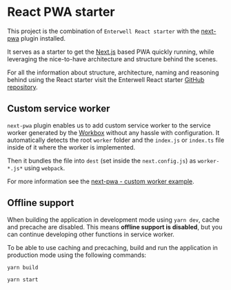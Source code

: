 # React PWA starter

This project is the combination of `Enterwell React starter` with the [next-pwa](https://www.npmjs.com/package/next-pwa#configuration) plugin installed.

It serves as a starter to get the [Next.js](https://nextjs.org/) based PWA quickly running, while leveraging the nice-to-have architecture and structure behind the scenes.

For all the information about structure, architecture, naming and reasoning behind using the React starter visit the Enterwell React starter [GitHub repository](https://github.com/Enterwell/react-starter).

## Custom service worker

`next-pwa` plugin enables us to add custom service worker to the service worker generated by the [Workbox](https://developers.google.com/web/tools/workbox) without any hassle with configuration. It automatically detects the root `worker` folder and the `index.js` or `index.ts` file inside of it where the worker is implemented. 

Then it bundles the file into `dest` (set inside the `next.config.js`) as `worker-*.js*` using `webpack`. 

For more information see the [next-pwa - custom worker example](https://github.com/shadowwalker/next-pwa/tree/master/examples/custom-worker).

## Offline support

When building the application in development mode using `yarn dev`, cache and precache are disabled. 
This means **offline support is disabled**, but you can continue developing other functions in service worker.

To be able to use caching and precaching, build and run the application in production mode using the following commands:

```
yarn build
```

```
yarn start
```

